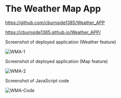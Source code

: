 # The Weather Map App

https://github.com/cburnside1385/Weather_APP

https://cburnside1385.github.io/Weather_APP/

Screenshot of deployed application (Weather feature)


![WMA-1](https://user-images.githubusercontent.com/104395889/178860863-c5c23eda-a271-439a-b2d2-28351c358a55.png)



Screenshot of deployed application (Map feature)


![WMA-2](https://user-images.githubusercontent.com/104395889/178860900-d823e69f-310b-4804-ba4b-9caaa8b06272.png)



Screenshot of JavaScript code


![WMA-Code](https://user-images.githubusercontent.com/104395889/178860934-8bf478c4-7b2d-4b4a-bd6f-6181e2aa5210.png)
